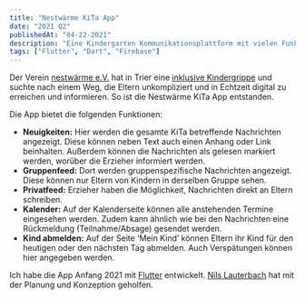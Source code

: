 ```yaml
---
title: "Nestwärme KiTa App"
date: "2021 Q2"
publishedAt: "04-22-2021"
description: "Eine Kindergarten Kommunikationsplattform mit vielen Funktionen, um Eltern und Erziehern zu helfen, einfach und in Echtzeit in Verbindung zu bleiben."
tags: ["Flutter", "Dart", "Firebase"]
---
```


Der Verein [nestwärme e.V.](https://nestwaerme.de/) hat in Trier eine [inklusive Kindergrippe](https://nestwaerme.de/familien/inklusive-kinderkrippe/) und suchte nach einem Weg, die Eltern unkompliziert und in Echtzeit digital zu erreichen und informieren. So ist die Nestwärme KiTa App entstanden.

Die App bietet die folgenden Funktionen:

- **Neuigkeiten:** Hier werden die gesamte KiTa betreffende Nachrichten angezeigt. Diese können neben Text auch einen Anhang oder Link beinhalten. Außerdem können die Nachrichten als gelesen markiert werden, worüber die Erzieher informiert werden.
- **Gruppenfeed:** Dort werden gruppenspezifische Nachrichten angezeigt. Diese können nur Eltern von Kindern in derselben Gruppe sehen.
- **Privatfeed:** Erzieher haben die Möglichkeit, Nachrichten direkt an Eltern schreiben.
- **Kalender:** Auf der Kalenderseite können alle anstehenden Termine eingesehen werden. Zudem kann ähnlich wie bei den Nachrichten eine Rückmeldung (Teilnahme/Absage) gesendet werden.
- **Kind abmelden:** Auf der Seite ‘Mein Kind’ können Eltern ihr Kind für den heutigen oder den nächsten Tag abmelden. Auch Verspätungen können hier angegeben werden.

Ich habe die App Anfang 2021 mit [Flutter](https://flutter.dev) entwickelt. [Nils Lauterbach](https://www.nils-lauterbach.de) hat mit der Planung und Konzeption geholfen.
